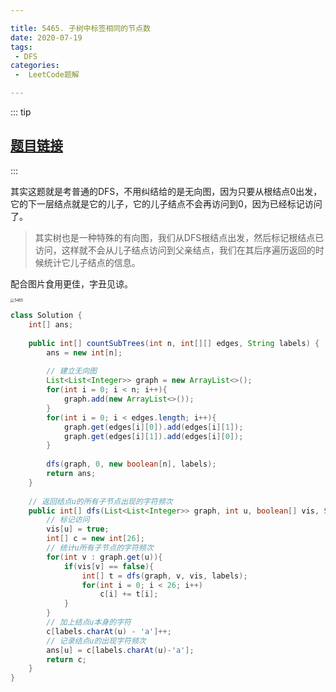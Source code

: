 ```yaml
---

title: 5465. 子树中标签相同的节点数
date: 2020-07-19
tags:
 - DFS
categories:
 -  LeetCode题解

---
```


::: tip

## [题目链接](https://leetcode-cn.com/problems/number-of-nodes-in-the-sub-tree-with-the-same-label/)

:::

其实这题就是考普通的DFS，不用纠结给的是无向图，因为只要从根结点0出发，它的下一层结点就是它的儿子，它的儿子结点不会再访问到0，因为已经标记访问了。

> 其实树也是一种特殊的有向图，我们从DFS根结点出发，然后标记根结点已访问，这样就不会从儿子结点访问到父亲结点，我们在其后序遍历返回的时候统计它儿子结点的信息。

配合图片食用更佳，字丑见谅。

<img src="https://gitee.com/Krains/FigureBed/raw/master/img/5465.jpeg" alt="5465" style="zoom:40%;" />

```java
class Solution {
    int[] ans;
    
    public int[] countSubTrees(int n, int[][] edges, String labels) {
        ans = new int[n];
        
        // 建立无向图
        List<List<Integer>> graph = new ArrayList<>();
        for(int i = 0; i < n; i++){
            graph.add(new ArrayList<>());
        }
        for(int i = 0; i < edges.length; i++){
            graph.get(edges[i][0]).add(edges[i][1]);
            graph.get(edges[i][1]).add(edges[i][0]);
        } 
        
        dfs(graph, 0, new boolean[n], labels);
        return ans;
    }
    
    // 返回结点u的所有子节点出现的字符频次
    public int[] dfs(List<List<Integer>> graph, int u, boolean[] vis, String labels){
        // 标记访问
        vis[u] = true;
        int[] c = new int[26];
        // 统计u所有子节点的字符频次
        for(int v : graph.get(u)){
            if(vis[v] == false){
                int[] t = dfs(graph, v, vis, labels);
                for(int i = 0; i < 26; i++)
                    c[i] += t[i];
            }
        }
        // 加上结点u本身的字符
        c[labels.charAt(u) - 'a']++;
        // 记录结点u的出现字符频次
        ans[u] = c[labels.charAt(u)-'a'];
        return c;
    }
}
```

